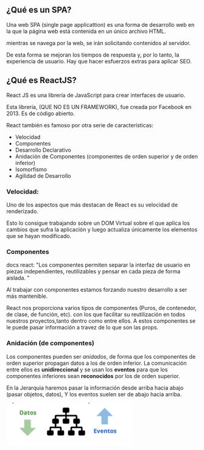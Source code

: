 
## ¿Qué es un SPA?

Una web SPA (single page applicattion) es una forma de desarrollo web en la que la página web está contenida en un único archivo HTML.

mientras se navega por la web, se irán solicitando contenidos al servidor.

De esta forma se mejoran los tiempos de respuesta y, por lo tanto, la experiencia de usuario.
Hay que hacer esfuerzos extras para aplicar SEO.

## ¿Qué es ReactJS?

React JS es una librería de JavaScript para crear interfaces de usuario.

Esta librería, (QUE NO ES UN FRAMEWORK), fue creada por Facebook en 2013.
Es de código abierto.

React también es famoso por otra serie de características:

* Velocidad
* Componentes
* Desarrollo Declarativo
* Anidación de Componentes (componentes de orden superior y de orden inferior) 
* Isomorfismo
* Agilidad de Desarrollo


 ### Velocidad:

Uno de los aspectos que más destacan de React es su velocidad de renderizado.

Esto lo consigue trabajando sobre un DOM Virtual sobre el que aplica los cambios que sufra la aplicación y luego actualiza únicamente los elementos que se hayan modificado.

### Componentes

docs react: "Los componentes permiten separar la interfaz de usuario en piezas independientes, reutilizables y pensar en cada pieza de forma aislada. "

Al trabajar con componentes estamos forzando nuestro desarrollo a ser más mantenible.

React nos proporciona varios tipos de componentes (Puros, de contenedor, de clase, de función, etc). con los que facilitar su reutilización en todos nuestros proyectos,tanto dentro como entre ellos.
A estos componentes se le puede pasar información a travez de lo que son las props.

### Anidación (de componentes)

Los componentes pueden ser *anidados*, de forma que los componentes de orden superior propagan datos a los de orden inferior.
La comunicación entre ellos es **unidireccional** y se usan los **eventos** para que los componentes inferiores sean **reconocidos** por los de orden superior.

En la Jerarquia haremos pasar la información desde arriba hacia abajo (pasar objetos, datos), Y los eventos suelen ser de abajo hacia arriba.

<p align="center">

![Jerarquia](imagenes/Jerarquia1.png)

</p>

